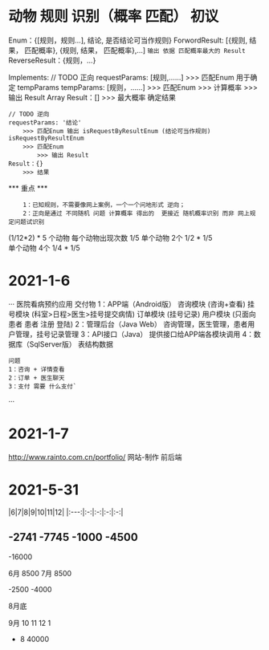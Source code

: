# 动物 规则 识别（概率 匹配） 初议
Enum：{[规则，规则...], 结论, 是否结论可当作规则}
ForwordResult: [{规则, 结果， 匹配概率}, {规则, 结果， 匹配概率},...]
    ``` 输出 依据 匹配概率最大的 Result ```
ReverseResult：{规则，...}

Implements:
    // TODO 正向
    requestParams: [规则,......] 
        >>> 匹配Enum 用于确定 tempParams
    tempParams: [规则，......]
        >>> 匹配Enum 
            >>> 计算概率 
                >>> 输出 Result Array
    Result：[]
        >>> 最大概率 确定结果
    
    // TODO 逆向
    requestParams: '结论'
        >>> 匹配Enum 输出 isRequestByResultEnum (结论可当作规则)
    isRequestByResultEnum
        >>> 匹配Enum 
            >>> 输出 Result
    Result：{} 
        >>> 结果

*** 重点 *** 
```
    1：已知规则，不需要像网上案例，一个一个问地形式 逆向；
    2：正向是通过 不同随机 问题 计算概率 得出的  更接近 随机概率识别 而非 网上规定问题试识别
```
(1/12*2) * 
5 个动物 每个动物出现次数 1/5
    单个动物 2个                1/2 * 1/5   
    单个动物 4个                1/4 * 1/5  




# 2021-1-6
···
    医院看病预约应用
    交付物
    1：APP端（Android版）
        咨询模块 (咨询+查看)
        挂号模块 (科室>日程>医生>挂号提交病情)
        订单模块 (挂号记录)
        用户模块 (只面向患者 患者 注册 登陆)
    2：管理后台（Java Web）
        咨询管理，医生管理，患者用户管理，挂号记录管理
    3：API接口（Java）
        提供接口给APP端各模块调用
    4：数据库（SqlServer版）
        表结构数据


    问题
    1：咨询 + 详情查看
    2：订单 + 医生聊天
    3：支付 需要 什么支付`
···


# 2021-1-7
http://www.rainto.com.cn/portfolio/ 网站-制作
前后端


# 2021-5-31
|6|7|8|9|10|11|12|
|:---:|:-:|:-:|:-:|:-:|


-2741
-7745
-1000
-4500
-------
-16000

6月 8500
7月 8500

-2500
-4000

8月底


9月
10
11
12
1

* 8
40000

